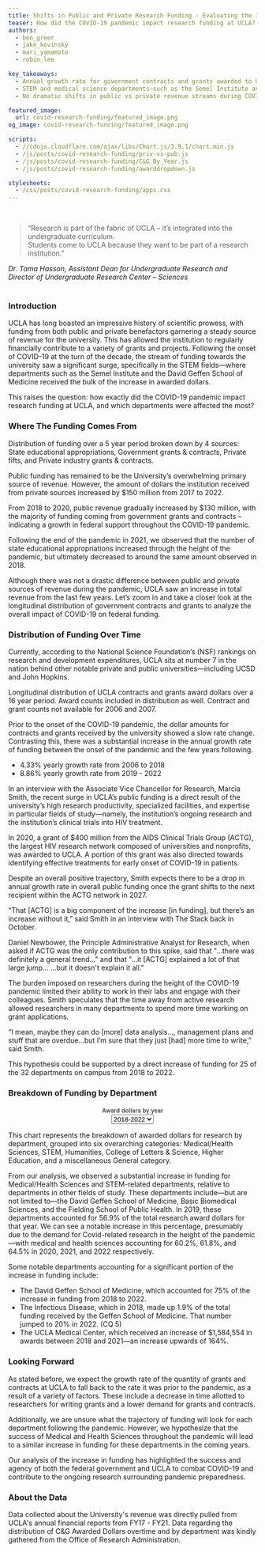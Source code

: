 ```yaml
---
title: Shifts in Public and Private Research Funding - Evaluating the Impact of COVID-19 on UCLA’s Research Activity
teaser: How did the COVID-19 pandemic impact research funding at UCLA? Which departments and types of research were affected the most?
authors:
  - ben_greer
  - jake_kovinsky
  - mari_yamamoto
  - robin_lee

key_takeaways:
  - Annual growth rate for government contracts and grants awarded to UCLA doubled between 2019 and 2022, compared to the annual growth rate in the 12 years prior (2006 - 2018). 
  - STEM and medical science departments—such as the Semel Institute and the David Geffen School of Medicine—received substantial increases in funding with the onset of COVID-19.
  - No dramatic shifts in public vs private revenue streams during COVID-19

featured_image:
  url: covid-research-funding/featured_image.png
og_image: covid-research-funcing/featured_image.png

scripts:
  - //cdnjs.cloudflare.com/ajax/libs/Chart.js/3.9.1/chart.min.js
  - /js/posts/covid-research-funding/priv-vs-pub.js
  - /js/posts/covid-research-funding/C&G_By_Year.js
  - /js/posts/covid-research-funding/awarddropdown.js

stylesheets:
  - /css/posts/covid-research-funding/apps.css
---
```


<br>
<div><blockquote>“Research is part of the fabric of UCLA – it’s integrated into the undergraduate curriculum.<br>Students come to UCLA because they want to be part of a research institution.”</blockquote>
<em>Dr. Tama Hasson, Assistant Dean for Undergraduate Research and<br>Director of Undergraduate Research Center – Sciences</em></div><br>

### Introduction

UCLA has long boasted an impressive history of scientific prowess, with funding from both public and private benefactors garnering a steady source of revenue for the university. This has allowed the institution to regularly financially contribute to a variety of grants and projects. Following the onset of COVID-19 at the turn of the decade, the stream of funding towards the university saw a significant surge, specifically in the STEM fields—where departments such as the Semel Institute and the David Geffen School of Medicine received the bulk of the increase in awarded dollars.

This raises the question: how exactly did the COVID-19 pandemic impact research funding at UCLA, and which departments were affected the most?

### Where The Funding Comes From 

<div class="bar1-chart">
  <canvas id = "privvspubbar" width="80%" height="500%"></canvas>
</div>
<p class = 'caption'>Distribution of funding over a 5 year period broken down by 4 sources: State educational appropriations, Government grants & contracts, Private fifts, and Private industry grants & contracts.</p>


Public funding has remained to be the University’s overwhelming primary source of revenue. However, the amount of dollars the institution received from private sources increased by $150 million from 2017 to 2022. 

From 2018 to 2020, public revenue gradually increased by $130 million, with the majority of funding coming from government grants and contracts – indicating a growth in federal support throughout the COVID-19 pandemic. 

Following the end of the pandemic in 2021, we observed that the number of state educational appropriations increased through the height of the pandemic, but ultimately decreased to around the same amount observed in 2018.

Although there was not a drastic difference between public and private sources of revenue during the pandemic, UCLA saw an increase in total revenue from the last few years. Let’s zoom in and take a closer look at the longitudinal distribution of government contracts and grants to analyze the overall impact of COVID-19 on federal funding.


### Distribution of Funding Over Time

Currently, according to the National Science Foundation’s (NSF) rankings on research and development expenditures, UCLA sits at number 7 in the nation behind other notable private and public universities—including UCSD and John Hopkins.

<div class="bar2-chart">
  <canvas id="CG_Chart" width="80%" height="500%"></canvas>
</div>
<p class='caption'>Longitudinal distribution of UCLA contracts and grants award dollars over a 16 year period. Award counts included in distribution as well. Contract and grant counts not available for 2006 and 2007.</p> 

Prior to the onset of the COVID-19 pandemic, the dollar amounts for contracts and grants received by the university showed a slow rate change. Contrasting this, there was a substantial increase in the annual growth rate of funding between the onset of the pandemic and the few years following. 

  - 4.33% yearly growth rate from 2006 to 2018
  - 8.86% yearly growth rate from 2019 - 2022 

In an interview with the Associate Vice Chancellor for Research, Marcia Smith, the recent surge in UCLA’s public funding is a direct result of the university’s high research productivity, specialized facilities, and expertise in particular fields of study—namely, the institution’s ongoing research and the institution’s clinical trials into HIV treatment. 

In 2020, a grant of $400 million from the AIDS Clinical Trials Group (ACTG), the largest HIV research network composed of universities and nonprofits, was awarded to UCLA. A portion of this grant was also directed towards identifying effective treatments for early onset of COVID-19 in patients.

Despite an overall positive trajectory, Smith expects there to be a drop in annual growth rate in overall public funding once the grant shifts to the next recipient within the ACTG network in 2027.

“That [ACTG] is a big component of the increase [in funding], but there’s an increase without it,” said Smith in an interview with The Stack back in October. 

Daniel Newbower, the Principle Administrative Analyst for Research, when asked if ACTG was the only contribution to this spike, said that "...there was definitely a general trend..." and that "...it [ACTG] explained a lot of that large jump... ...but it doesn't explain it all."

The burden imposed on researchers during the height of the COVID-19 pandemic limited their ability to work in their labs and engage with their colleagues. Smith speculates that the time away from active research allowed researchers in many departments to spend more time working on grant applications.

“I mean, maybe they can do [more] data analysis…, management plans and stuff that are overdue…but I’m sure that they just [had] more time to write,” said Smith. 

This hypothesis could be supported by a direct increase of funding for 25 of the 32 departments on campus from 2018 to 2022.


### Breakdown of Funding by Department 

<div id="text" style="text-align: center">
  <b style="font-family: 'Helvetica Neue', 'Helvetica', 'Arial', sans-serif; font-size: 12px; color: rgba(0,0,0,0.65);">Award dollars by year</b>
</div>

<div id="dropdown" style="text-align:center;">
        <div class="selectBox">
            <select id="year">
                <option value="3820830, 648950405, 244387034, 46502493, 170732336, 7358593">2018</option>
                <option value="3904681, 724254983, 287252672, 55173669, 190970123, 10224387">2019</option>
                <option value="23760958, 859479041,294435172,38179978, 201660075,9471598">2020</option>
                <option value="90899399, 993403193, 268782892, 57513401,189863676, 6740140">2021</option>
                <option value="40666616, 1111155189, 291488735, 76986327, 191921262, 10349936">2022</option>
                <option value="163052484, 4337242811, 1386346505, 274355868, 945147472, 44144654" selected>2018-2022</option>
            </select>
        </div>
</div>
  
<div class="pie-chart">
      <canvas id="awardspie" width="80%" height="500%"></canvas>
</div>
<p class = 'caption'>This chart represents the breakdown of awarded dollars for research by department, grouped into six overarching categories: Medical/Health Sciences, STEM, Humanities, College of Letters & Science, Higher Education, and a miscellaneous General category.</p>

From our analysis, we observed a substantial increase in funding for Medical/Health Sciences and STEM-related departments, relative to departments in other fields of study. These departments include—but are not limited to—the David Geffen School of Medicine, Basic Biomedical Sciences, and the Fielding School of Public Health. In 2019, these departments accounted for 56.9% of the total research award dollars for that year. We can see a notable increase in this percentage, presumably due to the demand for Covid-related research in the height of the pandemic—with medical and health sciences accounting for 60.2%, 61.8%, and 64.5% in 2020, 2021, and 2022 respectively. 

Some notable departments accounting for a significant portion of the increase in funding include: 
  - The David Geffen School of Medicine, which accounted for 75% of the increase in funding from 2018 to 2022. 
  - The Infectious Disease, which in 2018, made up 1.9% of the total funding received by the Geffen School of Medicine. That number jumped to 20% in 2022. (CQ 5)
  - The UCLA Medical Center, which received an increase of $1,584,554 in awards between 2018 and 2021—an increase upwards of 164%. 

### Looking Forward

As stated before, we expect the growth rate of the quantity of grants and contracts at UCLA to fall back to the rate it was prior to the pandemic, as a result of a variety of factors. These include a decrease in time allotted to researchers for writing grants and a lower demand for grants and contracts. 

Additionally, we are unsure what the trajectory of funding will look for each department following the pandemic. However, we hypothesize that the success of Medical and Health Sciences throughout the pandemic will lead to a similar increase in funding for these departments in the coming years. 

Our analysis of the increase in funding has highlighted the success and agency of both the federal government and UCLA to combat COVID-19 and contribute to the ongoing research surrounding pandemic preparedness. 

### About the Data 

Data collected about the University's revenue was directly pulled from UCLA's annual financial reports from FY17 - FY21. Data regarding the distribution of C&G Awarded Dollars overtime and by department was kindly gathered from the Office of Research Administration.